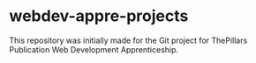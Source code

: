 # webdev-appre-projects

This repository was initially made for the Git project for ThePillars Publication Web Development Apprenticeship.